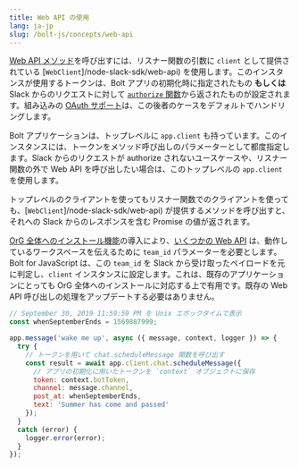 ```yaml
---
title: Web API の使用
lang: ja-jp
slug: /bolt-js/concepts/web-api
---
```


[Web API メソッド](/reference/methods)を呼び出すには、リスナー関数の引数に `client` として提供されている [`WebClient`]/node-slack-sdk/web-api) を使用します。このインスタンスが使用するトークンは、Bolt アプリの初期化時に指定されたもの **もしくは** Slack からのリクエストに対して [`authorize` 関数](/bolt-js/concepts/authorization)から返されたものが設定されます。組み込みの [OAuth サポート](/bolt-js/concepts/authenticating-oauth)は、この後者のケースをデフォルトでハンドリングします。

Bolt アプリケーションは、トップレベルに `app.client` も持っています。このインスタンスには、トークンをメソッド呼び出しのパラメーターとして都度指定します。Slack からのリクエストが authorize されないユースケースや、リスナー関数の外で Web API を呼び出したい場合は、このトップレベルの `app.client` を使用します。

トップレベルのクライアントを使ってもリスナー関数でのクライアントを使っても、[`WebClient`]/node-slack-sdk/web-api) が提供するメソッドを呼び出すと、それへの Slack からのレスポンスを含む Promise の値が返されます。

[OrG 全体へのインストール機能](/enterprise-grid/)の導入により、[いくつかの Web API](/enterprise-grid/developing-for-enterprise-grid#using-apis) は、動作しているワークスペースを伝えるために `team_id` パラメーターを必要とします。Bolt for JavaScript は、この `team_id` を Slack から受け取ったペイロードを元に判定し、`client` インスタンスに設定します。これは、既存のアプリケーションにとっても OrG 全体へのインストールに対応する上で有用です。既存の Web API 呼び出しの処理をアップデートする必要はありません。

```javascript
// September 30, 2019 11:59:59 PM を Unix エポックタイムで表示
const whenSeptemberEnds = 1569887999;

app.message('wake me up', async ({ message, context, logger }) => {
  try {
    // トークンを用いて chat.scheduleMessage 関数を呼び出す
    const result = await app.client.chat.scheduleMessage({
      // アプリの初期化に用いたトークンを `context` オブジェクトに保存
      token: context.botToken,
      channel: message.channel,
      post_at: whenSeptemberEnds,
      text: 'Summer has come and passed'
    });
  }
  catch (error) {
    logger.error(error);
  }
});
```